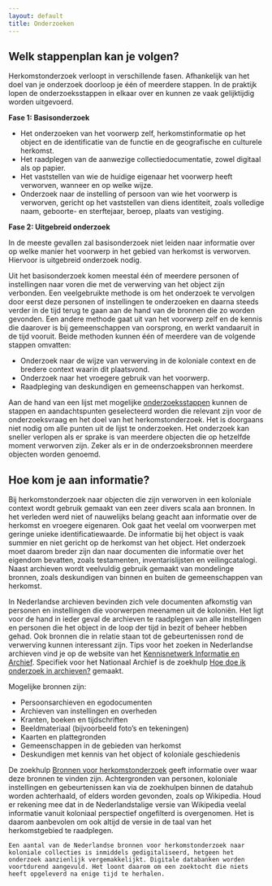 ```yaml
---
layout: default
title: Onderzoeken
---
```


## Welk stappenplan kan je volgen?
    
Herkomstonderzoek verloopt in verschillende fasen. Afhankelijk van het doel van je onderzoek doorloop je één of meerdere stappen. In de praktijk lopen de onderzoeksstappen in elkaar over en kunnen ze vaak gelijktijdig worden uitgevoerd.
    
**Fase 1: Basisonderzoek**
    
- Het onderzoeken van het voorwerp zelf, herkomstinformatie op het object en de identificatie van de functie en de geografische en culturele herkomst.
- Het raadplegen van de aanwezige collectiedocumentatie, zowel digitaal als op papier.
- Het vaststellen van wie de huidige eigenaar het voorwerp heeft verworven, wanneer en op welke wijze.
- Onderzoek naar de instelling of persoon van wie het voorwerp is verworven, gericht op het vaststellen van diens identiteit, zoals volledige naam, geboorte- en sterftejaar, beroep, plaats van vestiging.
    
**Fase 2: Uitgebreid onderzoek**
   
In de meeste gevallen zal basisonderzoek niet leiden naar informatie over op welke manier het voorwerp in het gebied van herkomst is verworven. Hiervoor is uitgebreid onderzoek nodig. 
    
Uit het basisonderzoek komen meestal één of meerdere personen of instellingen naar voren die met de verwerving van het object zijn verbonden. Een veelgebruikte methode is om het onderzoek te vervolgen door eerst deze personen of instellingen te onderzoeken en daarna steeds verder in de tijd terug te gaan aan de hand van de bronnen die zo worden gevonden. Een andere methode gaat uit van het voorwerp zelf en de kennis die daarover is bij gemeenschappen van oorsprong, en werkt vandaaruit in de tijd vooruit. Beide methoden kunnen één of meerdere van de volgende stappen omvatten:
    
- Onderzoek naar de wijze van verwerving in de koloniale context en de bredere context waarin dit plaatsvond.
- Onderzoek naar het vroegere gebruik van het voorwerp.
- Raadpleging van deskundigen en gemeenschappen van herkomst.
    
Aan de hand van een lijst met mogelijke [onderzoeksstappen]() kunnen de stappen en aandachtspunten geselecteerd worden die relevant zijn voor de onderzoeksvraag en het doel van het herkomstonderzoek. Het is doorgaans niet nodig om alle punten uit de lijst te onderzoeken. Het onderzoek kan sneller verlopen als er sprake is van meerdere objecten die op hetzelfde moment verworven zijn. Zeker als er in de onderzoeksbronnen meerdere objecten worden genoemd.
    
## Hoe kom je aan informatie?
    
Bij herkomstonderzoek naar objecten die zijn verworven in een koloniale context wordt gebruik gemaakt van een zeer divers scala aan bronnen. In het verleden werd niet of nauwelijks belang geacht aan informatie over de herkomst en vroegere eigenaren. Ook gaat het veelal om voorwerpen met geringe unieke identificatiewaarde. De informatie bij het object is vaak summier en niet gericht op de herkomst van het object. Het onderzoek moet daarom breder zijn dan naar documenten die informatie over het eigendom bevatten, zoals testamenten, inventarislijsten en veilingcatalogi. Naast archieven wordt veelvuldig gebruik gemaakt van mondelinge bronnen, zoals deskundigen van binnen en buiten de gemeenschappen van herkomst.
    
In Nederlandse archieven bevinden zich vele documenten afkomstig van personen en instellingen die voorwerpen meenamen uit de koloniën. Het ligt voor de hand in ieder geval de archieven te raadplegen van alle instellingen en personen die het object in de loop der tijd in bezit of beheer hebben gehad. Ook bronnen die in relatie staan tot de gebeurtenissen rond de verwerving kunnen interessant zijn. Tips voor het zoeken in Nederlandse archieven vind je op de website van het [Kennisnetwerk Informatie en Archief](http://kia.pleio.nl/archieftips). Specifiek voor het Nationaal Archief is de zoekhulp [Hoe doe ik onderzoek in archieven?](https://www.nationaalarchief.nl/onderzoeken/hoe-doe-ik-onderzoek-in-archieven) gemaakt.
    
Mogelijke bronnen zijn:
    
- Persoonsarchieven en egodocumenten
- Archieven van instellingen en overheden
- Kranten, boeken en tijdschriften
- Beeldmateriaal (bijvoorbeeld foto’s en tekeningen)
- Kaarten en plattegronden
- Gemeenschappen in de gebieden van herkomst
- Deskundigen met kennis van het object of koloniale geschiedenis
   
De zoekhulp [Bronnen voor herkomstonderzoek](niveau1/Dutch/Sources_20240425.yml) geeft informatie over waar deze bronnen te vinden zijn. Achtergronden van personen, koloniale instellingen en gebeurtenissen kan via de zoekhulpen binnen de datahub worden achterhaald, of elders worden gevonden, zoals op Wikipedia. Houd er rekening mee dat in de Nederlandstalige versie van Wikipedia veelal informatie vanuit koloniaal perspectief ongefilterd is overgenomen. Het is daarom aanbevolen om ook altijd de versie in de taal van het herkomstgebied te raadplegen.
    
    Een aantal van de Nederlandse bronnen voor herkomstonderzoek naar koloniale collecties is inmiddels gedigitaliseerd, hetgeen het onderzoek aanzienlijk vergemakkelijkt. Digitale databanken worden voortdurend aangevuld. Het loont daarom om een zoektocht die niets heeft opgeleverd na enige tijd te herhalen.
